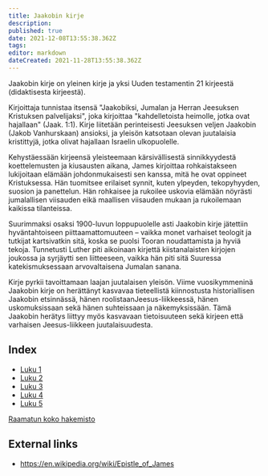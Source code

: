 ```yaml
---
title: Jaakobin kirje
description: 
published: true
date: 2021-12-08T13:55:38.362Z
tags: 
editor: markdown
dateCreated: 2021-11-28T13:55:38.362Z
---
```

Jaakobin kirje on yleinen kirje ja yksi Uuden testamentin 21 kirjeestä (didaktisesta kirjeestä).

Kirjoittaja tunnistaa itsensä "Jaakobiksi, Jumalan ja Herran Jeesuksen Kristuksen palvelijaksi", joka kirjoittaa "kahdelletoista heimolle, jotka ovat hajallaan" (Jaak. 1:1). Kirje liitetään perinteisesti Jeesuksen veljen Jaakobin (Jakob Vanhurskaan) ansioksi, ja yleisön katsotaan olevan juutalaisia ​​kristittyjä, jotka olivat hajallaan Israelin ulkopuolelle. 

Kehystäessään kirjeensä yleisteemaan kärsivällisestä sinnikkyydestä koettelemusten ja kiusausten aikana, James kirjoittaa rohkaistakseen lukijoitaan elämään johdonmukaisesti sen kanssa, mitä he ovat oppineet Kristuksessa. Hän tuomitsee erilaiset synnit, kuten ylpeyden, tekopyhyyden, suosion ja panettelun. Hän rohkaisee ja rukoilee uskovia elämään nöyrästi jumalallisen viisauden eikä maallisen viisauden mukaan ja rukoilemaan kaikissa tilanteissa.

Suurimmaksi osaksi 1900-luvun loppupuolelle asti Jaakobin kirje jätettiin hyväntahtoiseen piittaamattomuuteen – vaikka monet varhaiset teologit ja tutkijat kartsivatkin sitä, koska se puolsi Tooran noudattamista ja hyviä tekoja. Tunnetusti Luther piti aikoinaan kirjettä kiistanalaisten kirjojen joukossa ja syrjäytti sen liitteeseen, vaikka hän piti sitä Suuressa katekismuksessaan arvovaltaisena Jumalan sanana.

Kirje pyrkii tavoittamaan laajan juutalaisen yleisön. Viime vuosikymmeninä Jaakobin kirje on herättänyt kasvavaa tieteellistä kiinnostusta historiallisen Jaakobin etsinnässä, hänen roolistaan ​​Jeesus-liikkeessä, hänen uskomuksissaan sekä hänen suhteissaan ja näkemyksissään. Tämä Jaakobin herätys liittyy myös kasvavaan tietoisuuteen sekä kirjeen että varhaisen Jeesus-liikkeen juutalaisuudesta. 

## Index

- [Luku 1](/fi/Bible/James/1)
- [Luku 2](/fi/Bible/James/2)
- [Luku 3](/fi/Bible/James/3)
- [Luku 4](/fi/Bible/James/4)
- [Luku 5](/fi/Bible/James/5)



[Raamatun koko hakemisto](/fi/index/bible)


## External links

- https://en.wikipedia.org/wiki/Epistle_of_James